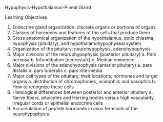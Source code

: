 Hypophysis-Hypothalamus-Pineal Gland

Learning Objectives
1. Endocrine gland organization: discrete organs or portions of organs
2. Classes of hormones and features of the cells that produce them
3. Gross anatomical organization of the hypothalamus, optic chiasma, hypophysis (pituitary), and hypothalamohypophyseal system
4. Organization of the pituitary: neurohypophysis, adenohypophysis
5. Major divisions of the neurophypophysis (posterior pituitary)
a. Pars nervosa
b. Infundibulum (neurostalk)
c. Median eminence
6. Major divisions of the adenohypophysis (anterior pituitary)
a. pars distalis
b. pars tuberalis
c. pars intermedia
7. Major cell types of the pituitary; their locations; hormones and target organs
a. distribution of chromophobes, acidophils and basophils
b. How to recognize these cells
8. Histological differences between posterior and anterior pituitary
a. Nerve fibers, pituicytes and Herring bodies versus high vascularity, irregular cords or epithelial endocrine cells
9. Accumulation of peptide hormones in axon terminals of the neurohypophysis.

